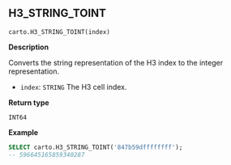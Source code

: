 ## H3_STRING_TOINT

```sql:signature
carto.H3_STRING_TOINT(index)
```

**Description**

Converts the string representation of the H3 index to the integer representation.

* `index`: `STRING` The H3 cell index.

**Return type**

`INT64`

**Example**

```sql
SELECT carto.H3_STRING_TOINT('847b59dffffffff');
-- 596645165859340287
```
